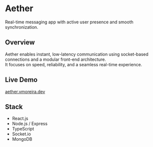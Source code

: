 # Aether
Real-time messaging app with active user presence and smooth synchronization.

## Overview
Aether enables instant, low-latency communication using socket-based connections and a modular front-end architecture.  
It focuses on speed, reliability, and a seamless real-time experience.

## Live Demo
[aether.vmoreira.dev](https://aether.vmoreira.dev)

## Stack
- React.js
- Node.js / Express
- TypeScript
- Socket.io
- MongoDB
